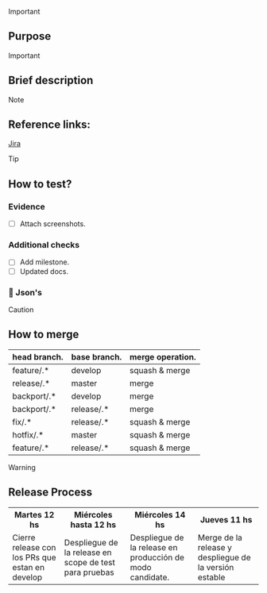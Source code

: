 > [!IMPORTANT]
> ## Purpose
><!-- Por qué es necesario este PR, que soluciona, mejora o que nuevo feature a nivel de negocio implementa -->
>
>

> [!IMPORTANT]
> ## Brief description
><!-- Explicar brevemente como es el flujo para realizar lo que necesita -->
>
>

> [!NOTE]
> ## Reference links:
><!-- cambiar el codigo del ticket de jira -->
>
> [Jira](https://link.a.jira)

> [!TIP]
> ## How to test?
><!-- cURLs, flujos de prueba, donde se ejecutaron las mismas (scope) -->
>
>
>### Evidence
>- [ ] Attach screenshots.
>### Additional checks
>- [ ] Add milestone.
>- [ ] Updated docs.
>
>### 📝 Json's
><!-- Agrega jsons del cambio antes y después - solo del componente modificado -->
>
>

> [!CAUTION]
> ##  How to merge
> |head branch. |base branch. |merge operation. |
> |-------------|-------------|-----------------|
> | feature/.*  | develop     | squash & merge  |
> | release/.*  | master      | merge           |
> | backport/.* | develop     | merge           |
> | backport/.* | release/.*  | merge           |
> | fix/.*      | release/.*  | squash & merge  |
> | hotfix/.*   | master      | squash & merge  |
> | feature/.*  | release/.*  | squash & merge  |


> [!Warning]
> ##  Release Process
><table style="width:100%">
  <tr> 
    <th> Martes 12 hs </th>
    <th> Miércoles hasta 12 hs </th>
    <th> Miércoles 14  hs </th>
    <th> Jueves 11 hs </th>
  </tr>
  <tr>
    <td> Cierre release con los PRs que estan en develop </td> 
    <td> Despliegue de la release en scope de test para pruebas </td>
    <td> Despliegue de la release en producción de modo candidate. </td>
    <td> Merge de la release y despliegue de la versión estable  </td>
  </tr>
</table>